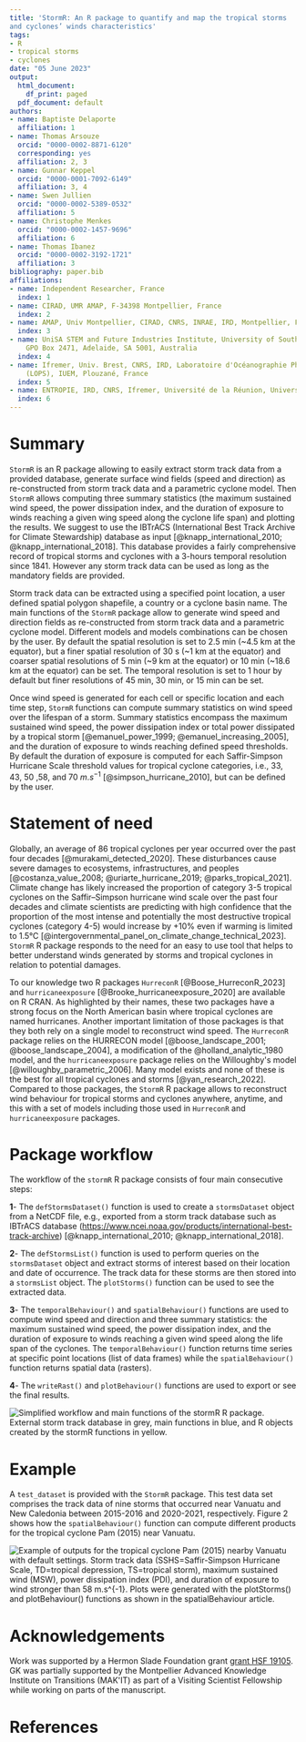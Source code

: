 ```yaml
---
title: 'StormR: An R package to quantify and map the tropical storms
and cyclones’ winds characteristics'
tags:
- R
- tropical storms
- cyclones
date: "05 June 2023"
output:
  html_document:
    df_print: paged
  pdf_document: default
authors:
- name: Baptiste Delaporte
  affiliation: 1
- name: Thomas Arsouze
  orcid: "0000-0002-8871-6120"
  corresponding: yes
  affiliation: 2, 3
- name: Gunnar Keppel
  orcid: "0000-0001-7092-6149"
  affiliation: 3, 4
- name: Swen Jullien
  orcid: "0000-0002-5389-0532"
  affiliation: 5
- name: Christophe Menkes
  orcid: "0000-0002-1457-9696"
  affiliation: 6
- name: Thomas Ibanez
  orcid: "0000-0002-3192-1721"
  affiliation: 3
bibliography: paper.bib
affiliations:
- name: Independent Researcher, France
  index: 1
- name: CIRAD, UMR AMAP, F‐34398 Montpellier, France
  index: 2
- name: AMAP, Univ Montpellier, CIRAD, CNRS, INRAE, IRD, Montpellier, France
  index: 3
- name: UniSA STEM and Future Industries Institute, University of South Australia,
    GPO Box 2471, Adelaide, SA 5001, Australia
  index: 4
- name: Ifremer, Univ. Brest, CNRS, IRD, Laboratoire d'Océanographie Physique et Spatiale
    (LOPS), IUEM, Plouzané, France
  index: 5
- name: ENTROPIE, IRD, CNRS, Ifremer, Université de la Réunion, Université de la Nouvelle-Calédonie
  index: 6
---
```


# Summary

`StormR` is an R package allowing to easily extract storm track data from a 
provided database, generate surface wind fields (speed and direction) as 
re-constructed from storm track data and a parametric cyclone model. Then 
`StormR` allows computing three summary statistics (the maximum sustained wind 
speed, the power dissipation index, and the duration of exposure to winds reaching 
a given wing speed along the cyclone life span) and plotting the results. We 
suggest to use the IBTrACS (International Best Track Archive for Climate 
Stewardship) database as input [@knapp_international_2010; @knapp_international_2018]. 
This database provides a fairly comprehensive record of tropical 
storms and cyclones with a 3-hours temporal resolution since 1841. 
However any storm track data can be used as long as the mandatory fields 
are provided.

Storm track data can be extracted using a specified point location,
a user defined spatial polygon shapefile, a country or a cyclone basin name. 
The main functions of the `StormR` package allow to generate wind speed and 
direction fields as re-constructed from storm track data and a 
parametric cyclone model. Different models and models combinations can be chosen 
by the user. By default the spatial resolution is set to 2.5 min 
(~4.5 km at the equator), but a finer spatial resolution of 30 s (~1
km at the equator) and coarser spatial resolutions of 5 min (~9 km at the
equator) or 10 min (~18.6 km at the equator) can be set. The temporal 
resolution is set to 1 hour by default but finer resolutions of 45 min,
30 min, or 15 min can be set.

Once wind speed is generated for each cell or specific location 
and each time step, `StormR` functions can compute summary statistics on 
wind speed over the lifespan of a storm. Summary statistics encompass the
maximum sustained wind speed, the power dissipation index or total power 
dissipated by a tropical storm [@emanuel_power_1999; @emanuel_increasing_2005], 
and the duration of exposure to winds reaching defined speed thresholds. 
By default the duration of exposure is computed for each Saffir-Simpson 
Hurricane Scale threshold values for tropical cyclone categories, 
i.e., $33$, $43$, $50$ ,$58$, and $70$ $m.s^{-1}$ [@simpson_hurricane_2010], 
but can be defined by the user.

# Statement of need

Globally, an average of 86 tropical cyclones per year occurred over the past 
four decades [@murakami_detected_2020]. These disturbances cause severe 
damages to ecosystems, infrastructures, and peoples [@costanza_value_2008; 
@uriarte_hurricane_2019; @parks_tropical_2021]. Climate change has likely 
increased the proportion of category 3-5 tropical cyclones on the Saffir–Simpson 
hurricane wind scale over the past four decades and climate scientists are 
predicting with high confidence that the proportion of the most intense and 
potentially the most destructive tropical cyclones (category 4-5) would 
increase by +10% even if warming is limited to 1.5°C 
[@intergovernmental_panel_on_climate_change_technical_2023]. `StormR` R package
responds to the need for an easy to use tool that helps to better understand 
winds generated by storms and tropical cyclones in relation to potential damages.

To our knowledge two R packages `HurreconR` [@Boose_HurreconR_2023] and
`hurricaneexposure` [@Brooke_hurricaneexposure_2020] are available on R CRAN. 
As highlighted by their names, these two packages have a strong focus on the 
North American basin where tropical cyclones are named hurricanes. Another 
important limitation of those packages is that they both rely on a single model 
to reconstruct wind speed. The `HurreconR` package relies on the HURRECON 
model [@boose_landscape_2001; @boose_landscape_2004], a modification of 
the @holland_analytic_1980 model, and the `hurricaneexposure` package relies on
the Willoughby's model [@willoughby_parametric_2006]. Many model exists and 
none of these is the best for all tropical cyclones and storms 
[@yan_research_2022]. Compared to those packages, the `StormR` R package 
allows to reconstruct wind behaviour for tropical storms and cyclones anywhere, 
anytime, and this with a set of models including those used in `HurreconR` 
and `hurricaneexposure` packages.

# Package workflow

The workflow of the `stormR` R package consists of four main consecutive steps:

**1**- The `defStormsDataset()` function is used to create a `stormsDataset` 
object from a NetCDF file, e.g., exported from a storm track database such as
IBTrACS database (https://www.ncei.noaa.gov/products/international-best-track-archive)
[@knapp_international_2010; @knapp_international_2018]. 

**2**- The `defStormsList()` function is used to perform queries on the 
`stormsDataset` object and extract storms of interest based on their location 
and date of occurrence. The track data for these storms are then stored into a
`stormsList` object. The `plotStorms()` function can be used to see the 
extracted data. 

**3**- The `temporalBehaviour()` and `spatialBehaviour()` functions are 
used to compute wind speed and direction and three summary statistics: the 
maximum sustained wind speed, the power dissipation index, and the duration 
of exposure to winds reaching a given wind speed along the life span of 
the cyclones. The `temporalBehaviour()` function returns time series at 
specific point locations (list of data frames) while the `spatialBehaviour()` 
function returns spatial data (rasters).

**4**- The `writeRast()` and `plotBehaviour()` functions are used to 
export or see the final results.  

![Simplified workflow and main functions of the `stormR`
R package. External storm track database in grey, main functions in blue, and 
R objects created by the `stormR` functions in yellow.](images/stormR_workflow.png)

# Example

A `test_dataset` is provided with the `StormR` package. This test data set 
comprises the track data of nine storms that occurred near Vanuatu and 
New Caledonia between 2015-2016 and 2020-2021, respectively. 
Figure 2 shows how the `spatialBehaviour()` function can compute different 
products for the tropical cyclone Pam (2015) near Vanuatu.

![Example of outputs for the tropical cyclone Pam (2015) nearby 
Vanuatu with default settings. Storm track data (SSHS=Saffir-Simpson Hurricane 
Scale, TD=tropical depression, TS=tropical storm), maximum sustained wind (MSW),
power dissipation index (PDI), and duration of exposure to wind stronger than 
58 $m.s^{-1}$. Plots were generated with the `plotStorms()` and `plotBehaviour()` 
functions as shown in the [`spatialBehaviour` article](https://umr-amap.github.io/StormR/articles/SpatialBehaviour.html).](images/stormR_example.png)

# Acknowledgements

Work was supported by a Hermon Slade Foundation grant 
[grant HSF 19105](http://www.hermonslade.org.au/hsf-19105/). GK was partially 
supported by the Montpellier Advanced Knowledge Institute on Transitions 
(MAK'IT) as part of a Visiting Scientist Fellowship while working on parts of 
the manuscript. 

# References
